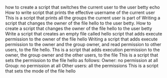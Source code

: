 how to create a script that switches the current user to the user betty
echo  How to write script that prints the effective username of the current user
This is a script that prints all the groups the current user is part of
Writing a script that changes the owner of the file hello to the user betty.
How to create a script that changes the owner of the file hello to the user betty
Write a script that creates an empty file called hello
script that adds execute permission to the owner of the file hello
Writing a script that adds execute permission to the owner and the group owner, and read permission to other users, to the file hello.
Ths is a script that adds execution permission to the owner, the group owner and the other users, to the file
This is a script that sets the permission to the file hello as follows: Owner: no permission at all Group: no permission at all Other users: all the permissions
This is a script that sets the mode of the file hello
